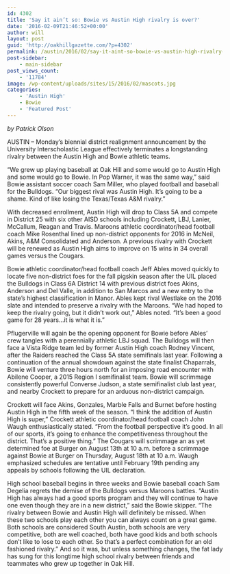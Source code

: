 ```yaml
---
id: 4302
title: 'Say it ain’t so: Bowie vs Austin High rivalry is over?'
date: '2016-02-09T21:46:52+00:00'
author: will
layout: post
guid: 'http://oakhillgazette.com/?p=4302'
permalink: /austin/2016/02/say-it-aint-so-bowie-vs-austin-high-rivalry-is-over/
post-sidebar:
    - main-sidebar
post_views_count:
    - '11784'
image: /wp-content/uploads/sites/15/2016/02/mascots.jpg
categories:
    - 'Austin High'
    - Bowie
    - 'Featured Post'
---
```


*by Patrick Olson*

AUSTIN – Monday’s biennial district realignment announcement by the University Interscholastic League effectively terminates a longstanding rivalry between the Austin High and Bowie athletic teams.

“We grew up playing baseball at Oak Hill and some would go to Austin High and some would go to Bowie. In Pop Warner, it was the same way,” said Bowie assistant soccer coach Sam Miller, who played football and baseball for the Bulldogs. “Our biggest rival was Austin High. It’s going to be a shame. Kind of like losing the Texas/Texas A&amp;M rivalry.”

With decreased enrollment, Austin High will drop to Class 5A and compete in District 25 with six other AISD schools including Crockett, LBJ, Lanier, McCallum, Reagan and Travis. Maroons athletic coordinator/head football coach Mike Rosenthal lined up non-district opponents for 2016 in McNeil, Akins, A&amp;M Consolidated and Anderson. A previous rivalry with Crockett will be renewed as Austin High aims to improve on 15 wins in 34 overall games versus the Cougars.

Bowie athletic coordinator/head football coach Jeff Ables moved quickly to locate five non-district foes for the fall pigskin season after the UIL placed the Bulldogs in Class 6A District 14 with previous district foes Akins, Anderson and Del Valle, in addition to San Marcos and a new entry to the state’s highest classification in Manor. Ables kept rival Westlake on the 2016 slate and intended to preserve a rivalry with the Maroons. “We had hoped to keep the rivalry going, but it didn’t work out,” Ables noted. “It’s been a good game for 28 years…it is what it is.”

Pflugerville will again be the opening opponent for Bowie before Ables’ crew tangles with a perennially athletic LBJ squad. The Bulldogs will then face a Vista Ridge team led by former Austin High coach Rodney Vincent, after the Raiders reached the Class 5A state semifinals last year. Following a continuation of the annual showdown against the state finalist Chaparrals, Bowie will venture three hours north for an imposing road encounter with Abilene Cooper, a 2015 Region I semifinalist team. Bowie will scrimmage consistently powerful Converse Judson, a state semifinalist club last year, and nearby Crockett to prepare for an arduous non-district campaign.

Crockett will face Akins, Gonzales, Marble Falls and Burnet before hosting Austin High in the fifth week of the season. “I think the addition of Austin High is super,” Crockett athletic coordinator/head football coach John Waugh enthusiastically stated. “From the football perspective it’s good. In all of our sports, it’s going to enhance the competitiveness throughout the district. That’s a positive thing.” The Cougars will scrimmage an as yet determined foe at Burger on August 13th at 10 a.m. before a scrimmage against Bowie at Burger on Thursday, August 18th at 10 a.m. Waugh emphasized schedules are tentative until February 19th pending any appeals by schools following the UIL declaration.

High school baseball begins in three weeks and Bowie baseball coach Sam Degelia regrets the demise of the Bulldogs versus Maroons battles. “Austin High has always had a good sports program and they will continue to have one even though they are in a new district,” said the Bowie skipper. “The rivalry between Bowie and Austin High will definitely be missed. When these two schools play each other you can always count on a great game. Both schools are considered South Austin, both schools are very competitive, both are well coached, both have good kids and both schools don’t like to lose to each other. So that’s a perfect combination for an old fashioned rivalry.” And so it was, but unless something changes, the fat lady has sung for this longtime high school rivalry between friends and teammates who grew up together in Oak Hill.